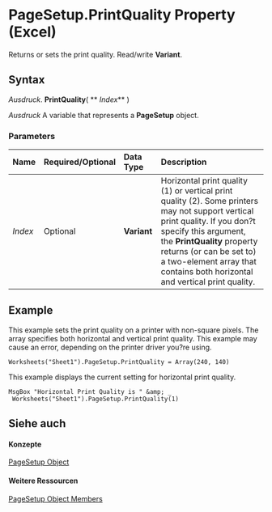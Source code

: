 
# PageSetup.PrintQuality Property (Excel)

Returns or sets the print quality. Read/write  **Variant**.


## Syntax

 _Ausdruck_. **PrintQuality**( ** _Index_** )

 _Ausdruck_ A variable that represents a **PageSetup** object.


### Parameters



|**Name**|**Required/Optional**|**Data Type**|**Description**|
|:-----|:-----|:-----|:-----|
| _Index_|Optional|**Variant**|Horizontal print quality (1) or vertical print quality (2). Some printers may not support vertical print quality. If you don?t specify this argument, the  **PrintQuality** property returns (or can be set to) a two-element array that contains both horizontal and vertical print quality.|

## Example

This example sets the print quality on a printer with non-square pixels. The array specifies both horizontal and vertical print quality. This example may cause an error, depending on the printer driver you?re using.


```
Worksheets("Sheet1").PageSetup.PrintQuality = Array(240, 140)
```

This example displays the current setting for horizontal print quality.




```
MsgBox "Horizontal Print Quality is " &amp; _ 
 Worksheets("Sheet1").PageSetup.PrintQuality(1)
```


## Siehe auch


#### Konzepte


[PageSetup Object](2fd22df9-5987-f723-04a9-9a3f2e84ac81.md)
#### Weitere Ressourcen


[PageSetup Object Members](http://msdn.microsoft.com/library/feabe079-cb03-f560-6032-88f5585ec8a8%28Office.15%29.aspx)